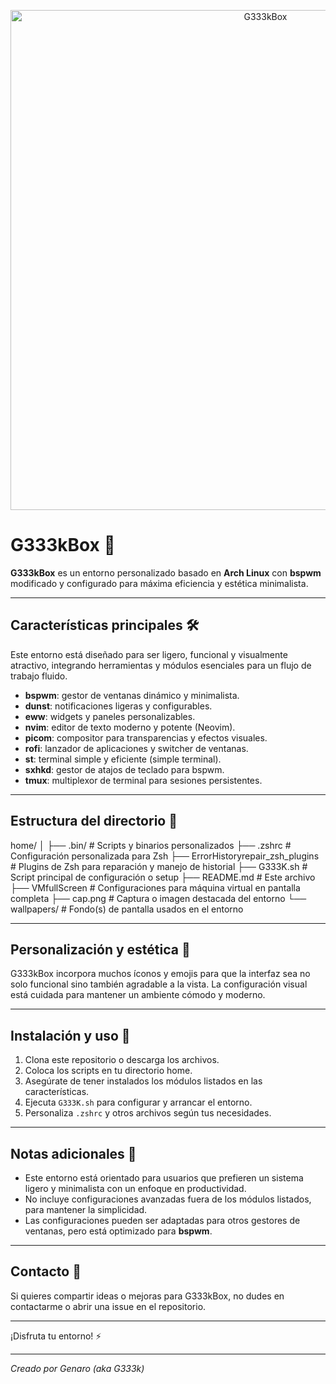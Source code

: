 <p align="center">
  <img src="cap.png" alt="G333kBox" width="800"/>
</p>

# G333kBox 🚀

**G333kBox** es un entorno personalizado basado en **Arch Linux** con **bspwm** modificado y configurado para máxima eficiencia y estética minimalista.

---

## Características principales 🛠️

Este entorno está diseñado para ser ligero, funcional y visualmente atractivo, integrando herramientas y módulos esenciales para un flujo de trabajo fluido.

- **bspwm**: gestor de ventanas dinámico y minimalista.  
- **dunst**: notificaciones ligeras y configurables.  
- **eww**: widgets y paneles personalizables.  
- **nvim**: editor de texto moderno y potente (Neovim).  
- **picom**: compositor para transparencias y efectos visuales.  
- **rofi**: lanzador de aplicaciones y switcher de ventanas.  
- **st**: terminal simple y eficiente (simple terminal).  
- **sxhkd**: gestor de atajos de teclado para bspwm.  
- **tmux**: multiplexor de terminal para sesiones persistentes.

---

## Estructura del directorio 📁

home/
│
├── .bin/ # Scripts y binarios personalizados
├── .zshrc # Configuración personalizada para Zsh
├── ErrorHistoryrepair_zsh_plugins # Plugins de Zsh para reparación y manejo de historial
├── G333K.sh # Script principal de configuración o setup
├── README.md # Este archivo
├── VMfullScreen # Configuraciones para máquina virtual en pantalla completa
├── cap.png # Captura o imagen destacada del entorno
└── wallpapers/ # Fondo(s) de pantalla usados en el entorno


---

## Personalización y estética 🎨

G333kBox incorpora muchos íconos y emojis para que la interfaz sea no solo funcional sino también agradable a la vista. La configuración visual está cuidada para mantener un ambiente cómodo y moderno.

---

## Instalación y uso 🚧

1. Clona este repositorio o descarga los archivos.  
2. Coloca los scripts en tu directorio home.  
3. Asegúrate de tener instalados los módulos listados en las características.  
4. Ejecuta `G333K.sh` para configurar y arrancar el entorno.  
5. Personaliza `.zshrc` y otros archivos según tus necesidades.

---

## Notas adicionales 📌

- Este entorno está orientado para usuarios que prefieren un sistema ligero y minimalista con un enfoque en productividad.  
- No incluye configuraciones avanzadas fuera de los módulos listados, para mantener la simplicidad.  
- Las configuraciones pueden ser adaptadas para otros gestores de ventanas, pero está optimizado para **bspwm**.

---

## Contacto 🤝

Si quieres compartir ideas o mejoras para G333kBox, no dudes en contactarme o abrir una issue en el repositorio.

---

¡Disfruta tu entorno! ⚡️

---

*Creado por Genaro (aka G333k)*
